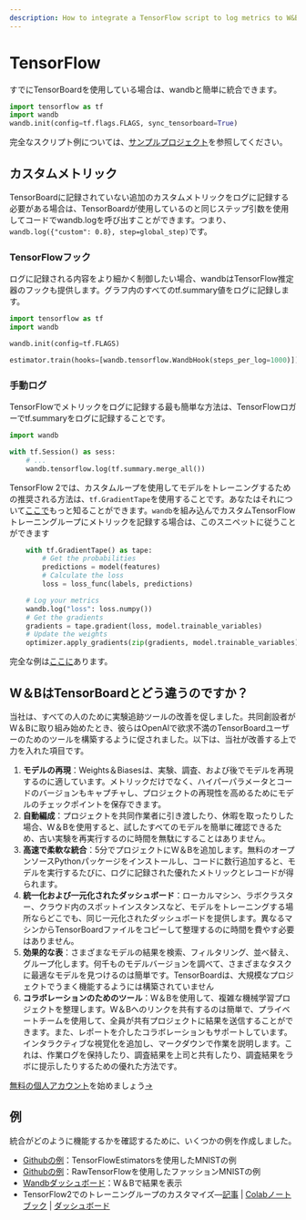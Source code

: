 ```yaml
---
description: How to integrate a TensorFlow script to log metrics to W&B
---
```


# TensorFlow

すでにTensorBoardを使用している場合は、wandbと簡単に統合できます。

```python
import tensorflow as tf
import wandb
wandb.init(config=tf.flags.FLAGS, sync_tensorboard=True)
```

 完全なスクリプト例については、[サンプルプロジェクト](https://app.gitbook.com/@weights-and-biases/s/docs/~/drafts/-MN_4xmW6jcYndpU_n9G/v/japanese/examples)を参照してください。

## **カスタムメトリック**

TensorBoardに記録されていない追加のカスタムメトリックをログに記録する必要がある場合は、TensorBoardが使用しているのと同じステップ引数を使用してコードでwandb.logを呼び出すことができます。つまり、 `wandb.log({"custom": 0.8}, step=global_step)`です。

### **TensorFlowフック**

ログに記録される内容をより細かく制御したい場合、wandbはTensorFlow推定器のフックも提供します。グラフ内のすべてのtf.summary値をログに記録します。

```python
import tensorflow as tf
import wandb

wandb.init(config=tf.FLAGS)

estimator.train(hooks=[wandb.tensorflow.WandbHook(steps_per_log=1000)])
```

### **手動ログ**

TensorFlowでメトリックをログに記録する最も簡単な方法は、TensorFlowロガーでtf.summaryをログに記録することです。

```python
import wandb

with tf.Session() as sess:
    # ...
    wandb.tensorflow.log(tf.summary.merge_all())
```

TensorFlow 2では、カスタムループを使用してモデルをトレーニングするための推奨される方法は、`tf.GradientTape`を使用することです。あなたはそれについて[ここで](https://www.tensorflow.org/tutorials/customization/custom_training_walkthrough)もっと知ることができます。`wandb`を組み込んでカスタムTensorFlowトレーニングループにメトリックを記録する場合は、このスニペットに従うことができます

```python
    with tf.GradientTape() as tape:
        # Get the probabilities
        predictions = model(features)
        # Calculate the loss
        loss = loss_func(labels, predictions)

    # Log your metrics
    wandb.log("loss": loss.numpy())
    # Get the gradients
    gradients = tape.gradient(loss, model.trainable_variables)
    # Update the weights
    optimizer.apply_gradients(zip(gradients, model.trainable_variables))
```

 完全な例は[ここに](https://www.wandb.com/articles/wandb-customizing-training-loops-in-tensorflow-2)あります。

## **W＆BはTensorBoardとどう違うのですか？**

当社は、すべての人のために実験追跡ツールの改善を促しました。共同創設者がW＆Bに取り組み始めたとき、彼らはOpenAIで欲求不満のTensorBoardユーザーのためのツールを構築するように促されました。以下は、当社が改善する上で力を入れた項目です。

1. **モデルの再現**：Weights＆Biasesは、実験、調査、および後でモデルを再現するのに適しています。メトリックだけでなく、ハイパーパラメータとコードのバージョンもキャプチャし、プロジェクトの再現性を高めるためにモデルのチェックポイントを保存できます。
2. **自動編成**：プロジェクトを共同作業者に引き渡したり、休暇を取ったりした場合、W＆Bを使用すると、試したすべてのモデルを簡単に確認できるため、古い実験を再実行するのに時間を無駄にすることはありません。
3. **高速で柔軟な統合**：5分でプロジェクトにW＆Bを追加します。無料のオープンソースPythonパッケージをインストールし、コードに数行追加すると、モデルを実行するたびに、ログに記録された優れたメトリックとレコードが得られます。
4. **統一化および一元化されたダッシュボード**：ローカルマシン、ラボクラスター、クラウド内のスポットインスタンスなど、モデルをトレーニングする場所ならどこでも、同じ一元化されたダッシュボードを提供します。異なるマシンからTensorBoardファイルをコピーして整理するのに時間を費やす必要はありません。
5.  **効果的な表**：さまざまなモデルの結果を検索、フィルタリング、並べ替え、グループ化します。何千ものモデルバージョンを調べて、さまざまなタスクに最適なモデルを見つけるのは簡単です。TensorBoardは、大規模なプロジェクトでうまく機能するようには構築されていません
6. **コラボレーションのためのツール**：W＆Bを使用して、複雑な機械学習プロジェクトを整理します。W＆Bへのリンクを共有するのは簡単で、プライベートチームを使用して、全員が共有プロジェクトに結果を送信することができます。また、レポートを介したコラボレーションもサポートしています。インタラクティブな視覚化を追加し、マークダウンで作業を説明します。これは、作業ログを保持したり、調査結果を上司と共有したり、調査結果をラボに提示したりするための優れた方法です。

 [無料の個人アカウント](http://app.wandb.ai/)を始めましょう[→](http://app.wandb.ai/)

## **例**

統合がどのように機能するかを確認するために、いくつかの例を作成しました。

* [Githubの例](https://github.com/wandb/examples/blob/master/examples/tensorflow/tf-estimator-mnist/mnist.py)：TensorFlowEstimatorsを使用したMNISTの例
*  [Githubの例](https://github.com/wandb/examples/blob/master/examples/tensorflow/tf-cnn-fashion/train.py)：RawTensorFlowを使用したファッションMNISTの例
* [Wandbダッシュボード](https://wandb.ai/l2k2/examples-tf-estimator-mnist/runs/p0ifowcb)：W＆Bで結果を表示
*  TensorFlow2でのトレーニングループのカスタマイズ―[記事](https://www.wandb.com/articles/wandb-customizing-training-loops-in-tensorflow-2) \| [Colabノートブック](https://colab.research.google.com/drive/1JCpAbjkCFhYMT7LCQ399y35TS3jlMpvM) \| [ダッシュボード](https://wandb.ai/sayakpaul/custom_training_loops_tf)

